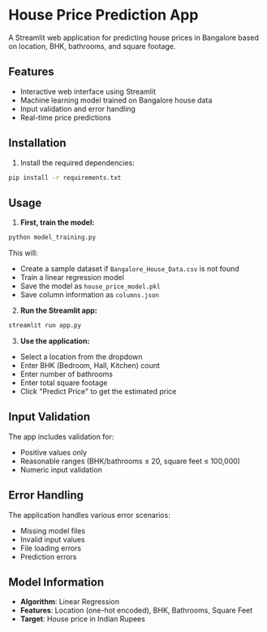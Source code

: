 # House Price Prediction App

A Streamlit web application for predicting house prices in Bangalore based on location, BHK, bathrooms, and square footage.

## Features

- Interactive web interface using Streamlit
- Machine learning model trained on Bangalore house data
- Input validation and error handling
- Real-time price predictions

## Installation

1. Install the required dependencies:
```bash
pip install -r requirements.txt
```

## Usage

1. **First, train the model:**
```bash
python model_training.py
```
This will:
- Create a sample dataset if `Bangalore_House_Data.csv` is not found
- Train a linear regression model
- Save the model as `house_price_model.pkl`
- Save column information as `columns.json`

2. **Run the Streamlit app:**
```bash
streamlit run app.py
```

3. **Use the application:**
- Select a location from the dropdown
- Enter BHK (Bedroom, Hall, Kitchen) count
- Enter number of bathrooms
- Enter total square footage
- Click "Predict Price" to get the estimated price

## Input Validation

The app includes validation for:
- Positive values only
- Reasonable ranges (BHK/bathrooms ≤ 20, square feet ≤ 100,000)
- Numeric input validation

## Error Handling

The application handles various error scenarios:
- Missing model files
- Invalid input values
- File loading errors
- Prediction errors

## Model Information

- **Algorithm**: Linear Regression
- **Features**: Location (one-hot encoded), BHK, Bathrooms, Square Feet
- **Target**: House price in Indian Rupees 